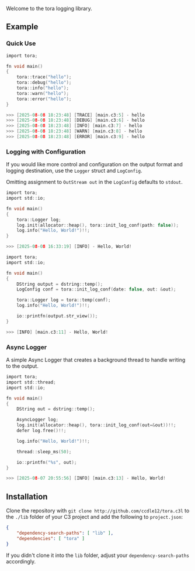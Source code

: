 Welcome to the tora logging library.

## Example

### Quick Use

```c
import tora;

fn void main()
{
    tora::trace("hello");
    tora::debug("hello");
    tora::info("hello");
    tora::warn("hello");
    tora::error("hello");
}

>>> [2025-08-08 18:23:48] [TRACE] [main.c3:5] - hello
>>> [2025-08-08 18:23:48] [DEBUG] [main.c3:6] - hello
>>> [2025-08-08 18:23:48] [INFO] [main.c3:7] - hello
>>> [2025-08-08 18:23:48] [WARN] [main.c3:8] - hello
>>> [2025-08-08 18:23:48] [ERROR] [main.c3:9] - hello

```

### Logging with Configuration

If you would like more control and configuration on the output format and logging
destination, use the `Logger` struct and `LogConfig`.

Omitting assignment to `OutStream out` in the `LogConfig` defaults to `stdout`.

```c
import tora;
import std::io;

fn void main()
{
    tora::Logger log;
    log.init(allocator::heap(), tora::init_log_conf(path: false));
    log.info("Hello, World!")!!;
}

>>> [2025-08-08 16:33:19] [INFO] - Hello, World!
```

```c
import tora;
import std::io;

fn void main()
{
    DString output = dstring::temp();
    LogConfig conf = tora::init_log_conf(date: false, out: &out);

    tora::Logger log = tora::temp(conf);
    log.info("Hello, World!")!!;

    io::printfn(output.str_view());
}

>>> [INFO] [main.c3:11] - Hello, World!
```

### Async Logger

A simple Async Logger that creates a background thread to handle writing to the
output.

```c
import tora;
import std::thread;
import std::io;

fn void main()
{
    DString out = dstring::temp();

    AsyncLogger log;
    log.init(allocator::heap(), tora::init_log_conf(out=&out))!!;
    defer log.free()!!;

    log.info("Hello, World!")!!;

    thread::sleep_ms(50);

    io::printfn("%s", out);
}

>>> [2025-08-07 20:55:56] [INFO] [main.c3:13] - Hello, World!
```

## Installation

Clone the repository with
```git clone http://github.com/ccdle12/tora.c3l```
to the `./lib` folder of your C3 project and add the following to
`project.json`:

```json
{
    "dependency-search-paths": [ "lib" ],
    "dependencies": [ "tora" ]
}
```

If you didn't clone it into the `lib` folder, adjust your
`dependency-search-paths` accordingly.
